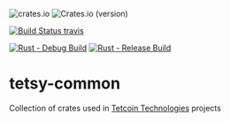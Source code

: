 ![crates.io](https://img.shields.io/crates/v/tetsy-bytes.svg?style=for-the-badge?style=for-the-badge)
![Crates.io (version)](https://img.shields.io/crates/dv/tetsy-bytes/0.1.2-alpha?style=for-the-badge)

[![Build Status travis][travis-image]][travis-url]

[travis-image]: https://travis-ci.org/tetcoin/tetsy-common.svg?branch=master
[travis-url]: https://travis-ci.org/tetcoin/tetsy-common

[![Rust - Debug Build](https://github.com/tetcoin/tetsy-common/actions/workflows/rust-debug.yml/badge.svg)](https://github.com/tetcoin/tetsy-common/actions/workflows/rust-debug.yml)
[![Rust - Release Build](https://github.com/tetcoin/tetsy-common/actions/workflows/rust-release.yml/badge.svg)](https://github.com/tetcoin/tetsy-common/actions/workflows/rust-release.yml)

# tetsy-common
Collection of crates used in [Tetcoin Technologies](https://www.tetcoin.org/) projects
